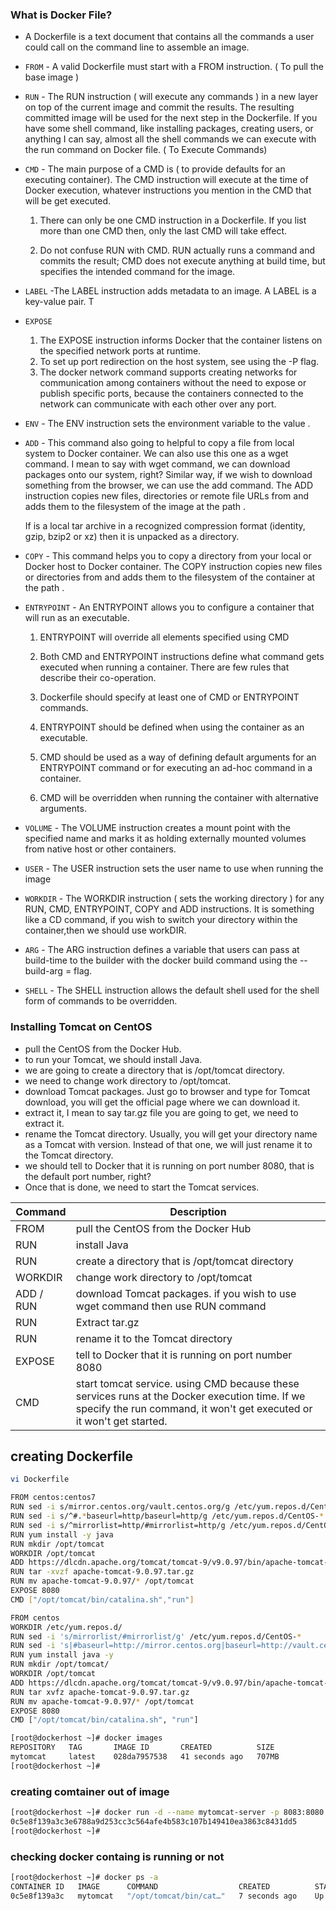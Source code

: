 ### What is Docker File?
- A Dockerfile is a text document that contains all the commands a user could call on the command line to assemble an image.


- `FROM` - A valid Dockerfile must start with a FROM instruction. ( To pull the base image )

- `RUN` - The RUN instruction ( will execute any commands ) in a new layer on top of the current image and commit the results. The resulting committed image will be used for the next step in the Dockerfile. If you have some shell command, like installing packages, creating users, or anything I can
say, almost all the shell commands we can execute with the run command on Docker file. ( To Execute Commands) 

- `CMD` - The main purpose of a CMD is ( to provide defaults for an executing container). The CMD instruction will execute at the time of Docker execution, whatever instructions
you mention in the CMD that will be get executed.

   1. There can only be one CMD instruction in a Dockerfile. If you list more than one CMD then, only the last CMD will take effect.

   2. Do not confuse RUN with CMD. RUN actually runs a command and commits the result; CMD does not execute anything at build time, but specifies the intended command for the image.

- `LABEL` -The LABEL instruction adds metadata to an image. A LABEL is a key-value pair. T

- `EXPOSE`
  1. The EXPOSE instruction informs Docker that the container listens on the specified network ports at runtime. 
  2. To set up port redirection on the host system, see using the -P flag.
  3. The docker network command supports creating networks for communication among containers without the need to expose or publish specific ports, because the containers connected to the network can communicate with each other over any port. 

- `ENV` - The ENV instruction sets the environment variable <key> to the value <value>.

- `ADD` - This command also going to helpful to copy a file from local system to Docker container. We can also use this one as a wget command. I mean to say with wget command, we can download packages onto our system, right? Similar way, if we wish to download something from the browser, we can use the add command. The ADD instruction copies new files, directories or remote file URLs from <src> and adds them to the filesystem of the image at the path <dest>. 


    If <src> is a local tar archive in a recognized compression format (identity, gzip, bzip2 or xz) then it is unpacked as a directory. 

- `COPY` - This command helps you to copy a directory from your local or Docker host to Docker container. The COPY instruction copies new files or directories from <src> and adds them to the filesystem of the container at the path <dest>.

- `ENTRYPOINT` - An ENTRYPOINT allows you to configure a container that will run as an executable.

  1. ENTRYPOINT will override all elements specified using CMD
  2. Both CMD and ENTRYPOINT instructions define what command gets executed when running a container. There are few rules that describe their co-operation.

  3. Dockerfile should specify at least one of CMD or ENTRYPOINT commands.

  4. ENTRYPOINT should be defined when using the container as an executable.

  5. CMD should be used as a way of defining default arguments for an ENTRYPOINT command or for executing an ad-hoc command in a container.

  6. CMD will be overridden when running the container with alternative arguments.

- `VOLUME` - The VOLUME instruction creates a mount point with the specified name and marks it as holding externally mounted volumes from native host or other containers. 

- `USER` - The USER instruction sets the user name to use when running the image

- `WORKDIR` - The WORKDIR instruction ( sets the working directory ) for any RUN, CMD, ENTRYPOINT, COPY and ADD instructions. It is something like a CD command, if you wish to switch your directory within the container,then we should use workDIR.

- `ARG` - The ARG instruction defines a variable that users can pass at build-time to the builder with the docker build command using the --build-arg <varname>=<value> flag. 

- `SHELL` - The SHELL instruction allows the default shell used for the shell form of commands to be overridden. 


### Installing  Tomcat on CentOS

- pull the CentOS from the Docker Hub.
- to run your Tomcat, we should install Java.
- we are going to create a directory that is /opt/tomcat directory.
- we need to change work directory to /opt/tomcat.
- download Tomcat packages. Just go to browser and type for Tomcat download, you will get the official page where we can download it.
- extract it, I mean to say tar.gz file you are going to get, we need to extract it.
- rename the Tomcat directory.
Usually, you will get your directory name as a Tomcat with version.
Instead of that one, we will just rename it to the Tomcat directory.
- we should tell to Docker that it is running on port number 8080, that is the default port number, right?
- Once that is done, we need to start the Tomcat services.

| Command | Description |
| --- | --- |
| FROM | pull the CentOS from the Docker Hub |
| RUN | install Java |
| RUN | create a directory that is /opt/tomcat directory|
| WORKDIR | change work directory to /opt/tomcat |
| ADD / RUN | download Tomcat packages. if you wish to use wget command then use RUN command |
| RUN | Extract tar.gz |
| RUN | rename it to the Tomcat directory |
| EXPOSE | tell to Docker that it is running on port number 8080 |
| CMD | start tomcat service. using CMD because these services runs at the Docker execution time. If we specify the run command, it won't get executed or it won't get started. |


## creating Dockerfile 

```sh
vi Dockerfile

FROM centos:centos7
RUN sed -i s/mirror.centos.org/vault.centos.org/g /etc/yum.repos.d/CentOS-*.repo
RUN sed -i s/^#.*baseurl=http/baseurl=http/g /etc/yum.repos.d/CentOS-*.repo
RUN sed -i s/^mirrorlist=http/#mirrorlist=http/g /etc/yum.repos.d/CentOS-*.repo
RUN yum install -y java
RUN mkdir /opt/tomcat
WORKDIR /opt/tomcat
ADD https://dlcdn.apache.org/tomcat/tomcat-9/v9.0.97/bin/apache-tomcat-9.0.97.tar.gz .
RUN tar -xvzf apache-tomcat-9.0.97.tar.gz
RUN mv apache-tomcat-9.0.97/* /opt/tomcat
EXPOSE 8080
CMD ["/opt/tomcat/bin/catalina.sh","run"]
```
```sh
FROM centos
WORKDIR /etc/yum.repos.d/
RUN sed -i 's/mirrorlist/#mirrorlist/g' /etc/yum.repos.d/CentOS-*
RUN sed -i 's|#baseurl=http://mirror.centos.org|baseurl=http://vault.centos.org|g' /etc/yum.repos.d/CentOS-*
RUN yum install java -y
RUN mkdir /opt/tomcat/
WORKDIR /opt/tomcat
ADD https://dlcdn.apache.org/tomcat/tomcat-9/v9.0.97/bin/apache-tomcat-9.0.97.tar.gz /opt/tomcat
RUN tar xvfz apache-tomcat-9.0.97.tar.gz
RUN mv apache-tomcat-9.0.97/* /opt/tomcat
EXPOSE 8080
CMD ["/opt/tomcat/bin/catalina.sh", "run"]
```

```sh
[root@dockerhost ~]# docker images
REPOSITORY   TAG       IMAGE ID       CREATED          SIZE
mytomcat     latest    028da7957538   41 seconds ago   707MB
[root@dockerhost ~]# 
```

### creating comtainer out of image
```sh
[root@dockerhost ~]# docker run -d --name mytomcat-server -p 8083:8080 mytomcat
0c5e8f139a3c3e6788a9d253cc3c564afe4b583c107b149410ea3863c8431dd5
[root@dockerhost ~]# 
```

### checking docker containg is running or not
```sh
[root@dockerhost ~]# docker ps -a
CONTAINER ID   IMAGE      COMMAND                  CREATED          STATUS                        PORTS                                       NAMES
0c5e8f139a3c   mytomcat   "/opt/tomcat/bin/cat…"   7 seconds ago    Up 7 seconds                  0.0.0.0:8083->8080/tcp, :::8083->8080/tcp   mytomcat-server
```


